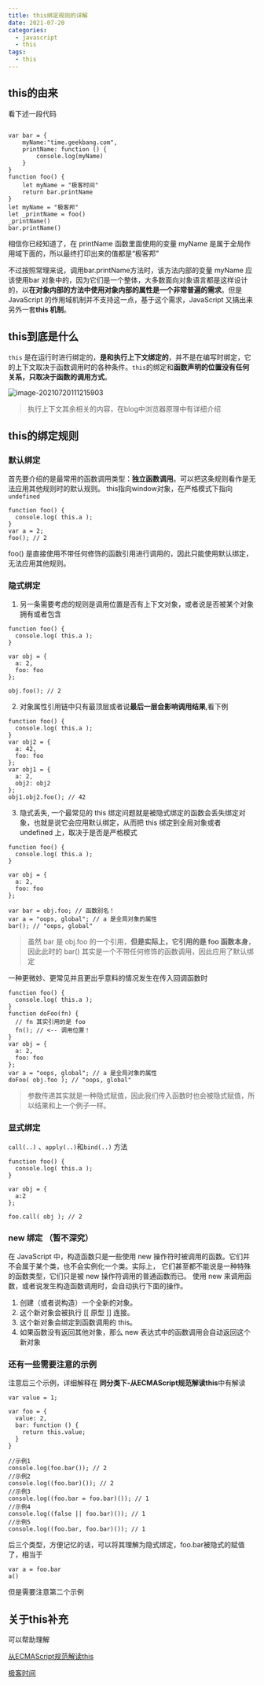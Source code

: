 ```yaml
---
title: this绑定规则的详解
date: 2021-07-20
categories:
  - javascript
  - this
tags:
  - this
---
```


## this的由来

看下述一段代码

```

var bar = {
    myName:"time.geekbang.com",
    printName: function () {
        console.log(myName)
    }    
}
function foo() {
    let myName = "极客时间"
    return bar.printName
}
let myName = "极客邦"
let _printName = foo()
_printName()
bar.printName()
```

相信你已经知道了，在 printName 函数里面使用的变量 myName 是属于全局作用域下面的，所以最终打印出来的值都是“极客邦”

不过按照常理来说，调用bar.printName方法时，该方法内部的变量 myName 应该使用bar 对象中的，因为它们是一个整体，大多数面向对象语言都是这样设计的，以**在对象内部的方法中使用对象内部的属性是一个非常普遍的需求**。但是 JavaScript 的作用域机制并不支持这一点，基于这个需求，JavaScript 又搞出来另外一套**this 机制**。

## this到底是什么

`this` 是在运行时进行绑定的，**是和执行上下文绑定的**，并不是在编写时绑定，它的上下文取决于函数调用时的各种条件。`this`的绑定和**函数声明的位置没有任何关系，只取决于函数的调用方式**。

![image-20210720111215903](assets/this/image-20210720111215903.png)

> 执行上下文其余相关的内容，在blog中浏览器原理中有详细介绍

## this的绑定规则

### 默认绑定

首先要介绍的是最常用的函数调用类型：**独立函数调用**。可以把这条规则看作是无法应用其他规则时的默认规则。
this指向window对象，在严格模式下指向 `undefined`

```
function foo() {      
  console.log( this.a ); 
} 
var a = 2; 
foo(); // 2
```

foo() 是直接使用不带任何修饰的函数引用进行调用的，因此只能使用默认绑定，无法应用其他规则。

### 隐式绑定

1. 另一条需要考虑的规则是调用位置是否有上下文对象，或者说是否被某个对象拥有或者包含

```
function foo() {      
  console.log( this.a ); 
} 
 
var obj = {
  a: 2,
  foo: foo
}; 
 
obj.foo(); // 2
```

2. 对象属性引用链中只有最顶层或者说**最后一层会影响调用结果**,看下例

```
function foo() {      
  console.log( this.a ); 
} 
var obj2 = {      
  a: 42,     
  foo: foo  
}; 
var obj1 = {      
  a: 2,     
  obj2: obj2  
}; 
obj1.obj2.foo(); // 42
```

3. 隐式丢失, 一个最常见的 this 绑定问题就是被隐式绑定的函数会丢失绑定对象，也就是说它会应用默认绑定，从而把 this 绑定到全局对象或者 undefined 上，取决于是否是严格模式

```
function foo() {      
  console.log( this.a ); 
} 
 
var obj = {      
  a: 2,     
  foo: foo  
}; 
 
var bar = obj.foo; // 函数别名！   
var a = "oops, global"; // a 是全局对象的属性 
bar(); // "oops, global"

```

> 虽然 bar 是 obj.foo 的一个引用，**但是实际上，它引用的是 foo 函数本身**，因此此时的 bar() 其实是一个不带任何修饰的函数调用，因此应用了默认绑定

一种更微妙、更常见并且更出乎意料的情况发生在传入回调函数时

```
function foo() {      
  console.log( this.a ); 
} 
function doFoo(fn) {     
  // fn 其实引用的是 foo 
  fn(); // <-- 调用位置！ 
} 
var obj = {      
  a: 2,     
  foo: foo  
}; 
var a = "oops, global"; // a 是全局对象的属性 
doFoo( obj.foo ); // "oops, global"
```

> 参数传递其实就是一种隐式赋值，因此我们传入函数时也会被隐式赋值，所以结果和上一个例子一样。

### 显式绑定

`call(..)` 、`apply(..)`和`bind(..)` 方法

```
function foo() {      
  console.log( this.a ); 
} 
 
var obj = {
  a:2 
}; 
 
foo.call( obj ); // 2

```

### new 绑定 （暂不深究）

在 JavaScript 中，构造函数只是一些使用 new 操作符时被调用的函数。它们并不会属于某个类，也不会实例化一个类。实际上， 它们甚至都不能说是一种特殊的函数类型，它们只是被 new 操作符调用的普通函数而已。
使用 new 来调用函数，或者说发生构造函数调用时，会自动执行下面的操作。

1. 创建（或者说构造）一个全新的对象。
2. 这个新对象会被执行 [[ 原型 ]] 连接。
3. 这个新对象会绑定到函数调用的 this。
4. 如果函数没有返回其他对象，那么 new 表达式中的函数调用会自动返回这个新对象

### 还有一些需要注意的示例

注意后三个示例，详细解释在 **同分类下-从ECMAScript规范解读this**中有解读

```
var value = 1;

var foo = {
  value: 2,
  bar: function () {
    return this.value;
  }
}

//示例1
console.log(foo.bar()); // 2
//示例2
console.log((foo.bar)()); // 2
//示例3
console.log((foo.bar = foo.bar)()); // 1
//示例4
console.log((false || foo.bar)()); // 1
//示例5
console.log((foo.bar, foo.bar)()); // 1
```

后三个类型，方便记忆的话，可以将其理解为隐式绑定，foo.bar被隐式的赋值了，相当于

```
var a = foo.bar
a()
```

但是需要注意第二个示例

## 关于this补充

可以帮助理解

[从ECMAScript规范解读this](https://github.com/mqyqingfeng/Blog/issues/7)

[极客时间](https://time.geekbang.org/column/article/128427)
